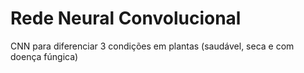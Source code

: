 # Rede Neural Convolucional

CNN para diferenciar 3 condições em plantas (saudável, seca e com doença fúngica)
